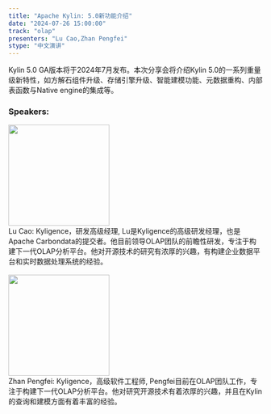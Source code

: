 ```yaml
---
title: "Apache Kylin: 5.0新功能介绍"
date: "2024-07-26 15:00:00" 
track: "olap"
presenters: "Lu Cao,Zhan Pengfei"
stype: "中文演讲"
---
```

Kylin 5.0 GA版本将于2024年7月发布。本次分享会将介绍Kylin 5.0的一系列重量级新特性，如方解石组件升级、存储引擎升级、智能建模功能、元数据重构、内部表函数与Native engine的集成等。
 ### Speakers: 
 <img src="https://sessionize.com/image/b493-400o400o1-UeepFtXKMfrCdMdhveFm76.jpg" width="200" /><br>Lu Cao:  Kyligence，研发高级经理, Lu是Kyligence的高级研发经理，也是Apache Carbondata的提交者。他目前领导OLAP团队的前瞻性研发，专注于构建下一代OLAP分析平台。他对开源技术的研究有浓厚的兴趣，有构建企业数据平台和实时数据处理系统的经验。
 <br><br><img src="https://sessionize.com/image/f353-400o400o1-SB4wqt3fvE7XRy7uAJAdbD.jpg" width="200" /><br>Zhan Pengfei:  Kyligence，高级软件工程师, Pengfei目前在OLAP团队工作，专注于构建下一代OLAP分析平台。他对研究开源技术有着浓厚的兴趣，并且在Kylin的查询和建模方面有着丰富的经验。
 <br><br>